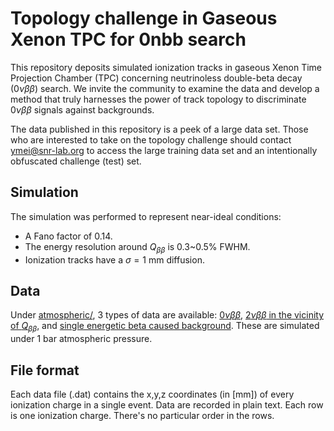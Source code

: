 # Topology challenge in Gaseous Xenon TPC for 0nbb search

This repository deposits simulated ionization tracks in gaseous Xenon Time Projection Chamber (TPC) concerning neutrinoless double-beta decay ($0\nu\beta\beta$) search.  We invite the community to examine the data and develop a method that truly harnesses the power of track topology to discriminate $0\nu\beta\beta$ signals against backgrounds.

The data published in this repository is a peek of a large data set.  Those who are interested to take on the topology challenge should contact <ymei@snr-lab.org> to access the large training data set and an intentionally obfuscated challenge (test) set.

## Simulation

The simulation was performed to represent near-ideal conditions:

- A Fano factor of 0.14.
- The energy resolution around $Q_{\beta\beta}$ is 0.3~0.5% FWHM.
- Ionization tracks have a $\sigma=1$ mm diffusion.

## Data

Under [atmospheric/](./atmospheric), 3 types of data are available: [$0\nu\beta\beta$](./atmospheric/0nbb), [$2\nu\beta\beta$ in the vicinity of $Q_{\beta\beta}$](./atmospheric/2nbb), and [single energetic beta caused background](./atmospheric/bg_single_beta).  These are simulated under 1 bar atmospheric pressure.

## File format

Each data file (.dat) contains the x,y,z coordinates (in [mm]) of every ionization charge in a single event.  Data are recorded in plain text.  Each row is one ionization charge.  There's no particular order in the rows.
